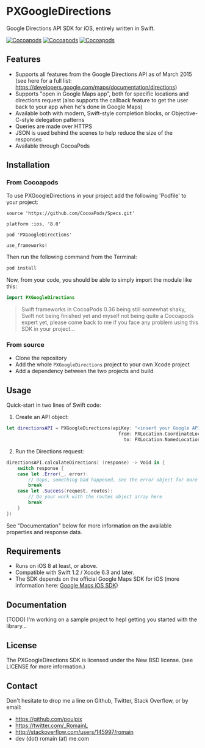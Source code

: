 # PXGoogleDirections
Google Directions API SDK for iOS, entirely written in Swift.

[![Cocoapods](https://img.shields.io/cocoapods/v/PXGoogleDirections.svg)](https://img.shields.io/cocoapods/v/PXGoogleDirections.svg)
[![Cocoapods](https://img.shields.io/cocoapods/p/PXGoogleDirections.svg)](https://img.shields.io/cocoapods/p/PXGoogleDirections.svg)
[![Cocoapods](https://img.shields.io/cocoapods/l/PXGoogleDirections.svg)](https://img.shields.io/cocoapods/l/PXGoogleDirections.svg)

## Features
- Supports all features from the Google Directions API as of March 2015 (see here for a full list: https://developers.google.com/maps/documentation/directions)
- Supports "open in Google Maps app", both for specific locations and directions request (also supports the callback feature to get the user back to your app when he's done in Google Maps)
- Available both with modern, Swift-style completion blocks, or Objective-C-style delegation patterns
- Queries are made over HTTPS
- JSON is used behind the scenes to help reduce the size of the responses
- Available through CocoaPods

## Installation
### From Cocoapods
To use PXGoogleDirections in your project add the following 'Podfile' to your project:

```
source 'https://github.com/CocoaPods/Specs.git'

platform :ios, '8.0'

pod 'PXGoogleDirections'

use_frameworks!
```

Then run the following command from the Terminal:

```bash
pod install
```

Now, from your code, you should be able to simply import the module like this:

```swift
import PXGoogleDirections
```

> Swift frameworks in CocoaPods 0.36 being still somewhat shaky, Swift not being finished yet and myself not being quite a Cocoapods expert yet, please come back to me if you face any problem using this SDK in your project...

### From source
 - Clone the repository
 - Add the whole `PXGoogleDirections` project to your own Xcode project
 - Add a dependency between the two projects and build

## Usage
Quick-start in two lines of Swift code:
 1) Create an API object:
```swift
let directionsAPI = PXGoogleDirections(apiKey: "<insert your Google API key here>",
                                         from: PXLocation.CoordinateLocation(CLLocationCoordinate2DMake(37.331690, -122.030762)),
                                           to: PXLocation.NamedLocation("Googleplex", "Mountain View", "United States")
```
 2) Run the Directions request:
```swift
directionsAPI.calculateDirections( (response) -> Void in {
    switch response {
    case let .Error(_, error):
        // Oops, something bad happened, see the error object for more information
        break
    case let .Success(request, routes):
        // Do your work with the routes object array here
        break
    }
})
```

See "Documentation" below for more information on the available properties and response data.

## Requirements
 - Runs on iOS 8 at least, or above.
 - Compatible with Swift 1.2 / Xcode 6.3 and later.
 - The SDK depends on the official Google Maps SDK for iOS (more information here: [Google Maps iOS SDK](https://developers.google.com/maps/documentation/ios/))

## Documentation
(TODO)
I'm working on a sample project to hepl getting you started with the library...

## License
The PXGoogleDirections SDK is licensed under the New BSD license. (see LICENSE for more information.)

## Contact
Don't hesitate to drop me a line on Github, Twitter, Stack Overflow, or by email:
 - https://github.com/poulpix
 - https://twitter.com/_RomainL
 - http://stackoverflow.com/users/145997/romain
 - dev (dot) romain (at) me.com
